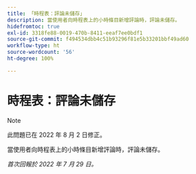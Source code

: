```yaml
---
title: 「時程表：評論未儲存」
description: 當使用者向時程表上的小時條目新增評論時，評論未儲存。
hidefromtoc: true
exl-id: 3318fe88-0019-470b-8411-eeaf7ee0bdf1
source-git-commit: f494534dbb4c51b93296f81e5b33201bbf49ad60
workflow-type: ht
source-wordcount: '56'
ht-degree: 100%

---
```


# 時程表：評論未儲存

>[!NOTE]
>
>此問題已在 2022 年 8 月 2 日修正。

當使用者向時程表上的小時條目新增評論時，評論未儲存。

_首次回報於 2022 年 7 月 29 日。_
